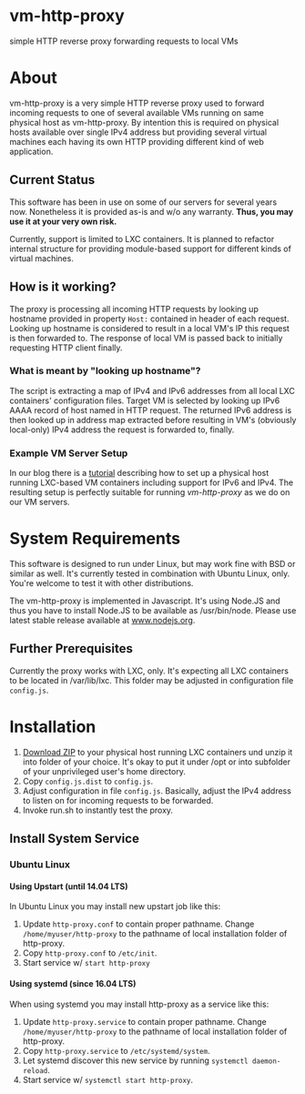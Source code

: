 vm-http-proxy
=============

simple HTTP reverse proxy forwarding requests to local VMs



# About

vm-http-proxy is a very simple HTTP reverse proxy used to forward incoming requests to one of several available
VMs running on same physical host as vm-http-proxy. By intention this is required on physical hosts available 
over single IPv4 address but providing several virtual machines each having its own HTTP providing different 
kind of web application.

## Current Status

This software has been in use on some of our servers for several years now. Nonetheless it is provided as-is and w/o any warranty. __Thus, you may use it at your very own risk.__

Currently, support is limited to LXC containers. It is planned to refactor internal structure for providing 
module-based support for different kinds of virtual machines.

## How is it working?

The proxy is processing all incoming HTTP requests by looking up hostname provided in property `Host:` contained
in header of each request. Looking up hostname is considered to result in a local VM's IP this request is then forwarded to. The response of local VM is passed back to initially requesting HTTP client finally.

### What is meant by "looking up hostname"?

The script is extracting a map of IPv4 and IPv6 addresses from all local LXC containers' configuration files.
Target VM is selected by looking up IPv6 AAAA record of host named in HTTP request. The returned IPv6 address is then looked up in address map extracted before resulting in VM's (obviously local-only) IPv4 address the request is forwarded to, finally.

### Example VM Server Setup

In our blog there is a [tutorial](http://blog.cepharum.de/en/post/lxc-host-featuring-ipv6-connectivity.html) 
describing how to set up a physical host running LXC-based VM containers including support for IPv6 and IPv4. 
The resulting setup is perfectly suitable for running *vm-http-proxy* as we do on our VM servers.



# System Requirements

This software is designed to run under Linux, but may work fine with BSD or similar as well. It's currently tested in combination with Ubuntu Linux, only. You're welcome to test it with other distributions.

The vm-http-proxy is implemented in Javascript. It's using Node.JS and thus you have to install Node.JS to 
be available as /usr/bin/node. Please use latest stable release available at www.nodejs.org.

## Further Prerequisites

Currently the proxy works with LXC, only. It's expecting all LXC containers to be located in /var/lib/lxc. This folder may be adjusted in configuration file `config.js`.



# Installation

1. [Download ZIP](https://github.com/cepharum/vm-http-proxy/archive/master.zip) to your physical host running LXC containers und unzip it into folder of your choice. It's okay to put it under /opt or into subfolder of your unprivileged user's home directory.
2. Copy `config.js.dist` to `config.js`.
3. Adjust configuration in file `config.js`. Basically, adjust the IPv4 address to listen on for incoming requests to be forwarded.
4. Invoke run.sh to instantly test the proxy.

## Install System Service

### Ubuntu Linux

#### Using Upstart (until 14.04 LTS)

In Ubuntu Linux you may install new upstart job like this:

1. Update `http-proxy.conf` to contain proper pathname. Change `/home/myuser/http-proxy` to the pathname of local installation folder of http-proxy.
2. Copy `http-proxy.conf` to `/etc/init`.
3. Start service w/ `start http-proxy`

#### Using systemd (since 16.04 LTS)

When using systemd you may install http-proxy as a service like this:

1. Update `http-proxy.service` to contain proper pathname. Change `/home/myuser/http-proxy` to the pathname of local installation folder of http-proxy.
2. Copy `http-proxy.service` to `/etc/systemd/system`.
3. Let systemd discover this new service by running `systemctl daemon-reload`.
4. Start service w/ `systemctl start http-proxy`.
